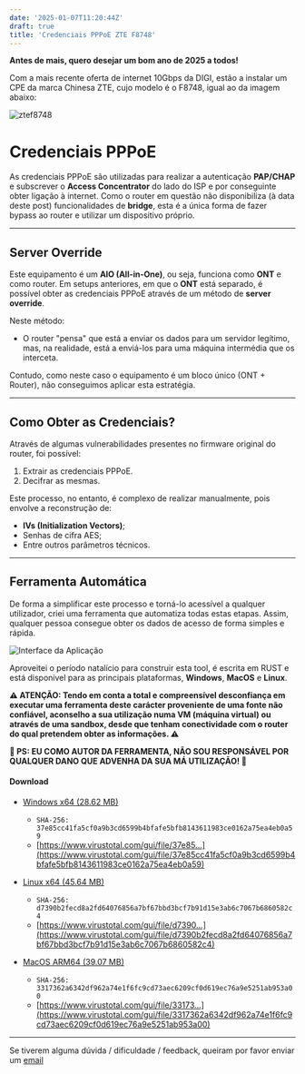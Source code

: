```yaml
---
date: '2025-01-07T11:20:44Z'
draft: true
title: 'Credenciais PPPoE ZTE F8748'
---
```

**Antes de mais, quero desejar um bom ano de 2025 a todos!**  

Com a mais recente oferta de internet 10Gbps da DIGI, estão a instalar um CPE da marca Chinesa ZTE, cujo modelo é o F8748,
igual ao da imagem abaixo:

![ztef8748](https://i.imgur.com/IAhi5b7.png)

# Credenciais PPPoE

As credenciais PPPoE são utilizadas para realizar a autenticação **PAP/CHAP** e subscrever o **Access Concentrator** do lado do ISP e por conseguinte obter ligação à internet. Como o router em questão não disponibiliza (à data deste post) funcionalidades de **bridge**, esta é a única forma de fazer bypass ao router e utilizar um dispositivo próprio.

---

## Server Override

Este equipamento é um **AIO (All-in-One)**, ou seja, funciona como **ONT** e como router. Em setups anteriores, em que o **ONT** está separado, é possível obter as credenciais PPPoE através de um método de **server override**. 

Neste método:
- O router "pensa" que está a enviar os dados para um servidor legítimo, mas, na realidade, está a enviá-los para uma máquina intermédia que os interceta.

Contudo, como neste caso o equipamento é um bloco único (ONT + Router), não conseguimos aplicar esta estratégia.

---

## Como Obter as Credenciais?

Através de algumas vulnerabilidades presentes no firmware original do router, foi possível:
1. Extrair as credenciais PPPoE.
2. Decifrar as mesmas.

Este processo, no entanto, é complexo de realizar manualmente, pois envolve a reconstrução de:
- **IVs (Initialization Vectors)**;
- Senhas de cifra AES;
- Entre outros parâmetros técnicos.

---

## Ferramenta Automática

De forma a simplificar este processo e torná-lo acessível a qualquer utilizador, criei uma ferramenta que automatiza todas estas etapas. Assim, qualquer pessoa consegue obter os dados de acesso de forma simples e rápida.

![Interface da Aplicação](https://i.imgur.com/lFVZoZe.png)

Aproveitei o período natalício para construir esta tool, é escrita em RUST e está disponivel para as principais plataformas, **Windows**, **MacOS** e **Linux**.

**⚠️ ATENÇÃO: Tendo em conta a total e compreensível desconfiança em executar uma ferramenta deste carácter proveniente de uma fonte não confiável, aconselho a sua utilização numa **VM (máquina virtual)** ou através de uma **sandbox**, desde que tenham conectividade com o router do qual pretendem obter as informações. ⚠️**

**🔴 PS: EU COMO AUTOR DA FERRAMENTA, NÃO SOU RESPONSÁVEL POR QUALQUER DANO QUE ADVENHA DA SUA MÁ UTILIZAÇÃO! 🔴**

#### Download

- [Windows x64 (28.62 MB)](/grabber_win64.zip)   
  * ```SHA-256: 37e85cc41fa5cf0a9b3cd6599b4bfafe5bfb8143611983ce0162a75ea4eb0a59```   
  * [https://www.virustotal.com/gui/file/37e85...](https://www.virustotal.com/gui/file/37e85cc41fa5cf0a9b3cd6599b4bfafe5bfb8143611983ce0162a75ea4eb0a59)

- [Linux x64 (45.64 MB)](/grabber_linu.zip)   
  * ```SHA-256: d7390b2fecd8a2fd64076856a7bf67bbd3bcf7b91d15e3ab6c7067b6860582c4```
  * [https://www.virustotal.com/gui/file/d7390...](https://www.virustotal.com/gui/file/d7390b2fecd8a2fd64076856a7bf67bbd3bcf7b91d15e3ab6c7067b6860582c4)

- [MacOS ARM64 (39.07 MB)](/grabber_macos_arm.zip)   
  * ```SHA-256: 3317362a6342df962a74e1f6fc9cd73aec6209cf0d619ec76a9e5251ab953a00```
  * [https://www.virustotal.com/gui/file/33173...](https://www.virustotal.com/gui/file/3317362a6342df962a74e1f6fc9cd73aec6209cf0d619ec76a9e5251ab953a00)

---
Se tiverem alguma dúvida / dificuldade / feedback, queiram por favor enviar um [email](mailto:i@443.pt) 